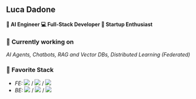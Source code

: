 ## Luca Dadone 
**🧠 AI Engineer  💻 Full-Stack Developer 🚀 Startup Enthusiast**  

### 🤖 **Currently working on**
*AI Agents, Chatbots, RAG and Vector DBs, Distributed Learning (Federated)*

### 💙 **Favorite Stack**
- *FE:* ![](https://img.shields.io/badge/Flutter-02569B?style=flat&logo=flutter&logoColor=white) / ![](https://img.shields.io/badge/-ReactJs-61DAFB?logo=react&logoColor=white) / ![](https://img.shields.io/badge/-NextJs-000000?logo=next.js&logoColor=white)
- *BE:* ![](https://img.shields.io/badge/-Java-orange) / ![](https://img.shields.io/badge/-Python-3776AB?logo=python&logoColor=white) / ![](https://img.shields.io/badge/-Node.js-339933?logo=node.js&logoColor=white)
<!--### 🔧 Tech Stack  
| Category | Technologies |
|----------|-------------|
| **AI & ML & Big Data** | AI Agents, RAG, LLMs, Distributed Learning (Federated), PyTorch, Spark, Hadoop |
| **Databases** | Pinecone (Vector DB), PostgreSQL, MySQL, MongoDB, DynamoDB |
| **Backend** | Java, C#, Python, Node.js, Dart, PHP |
| **Low level** | C, Rust, Assembly, ARM |
| **Frontend** | React, Flutter, Vue, (JavaScript, HTML, CSS) |
| **Cloud** | AWS (Amplify, Cognito, DynamoDB, API Gateway), Firebase |-->



